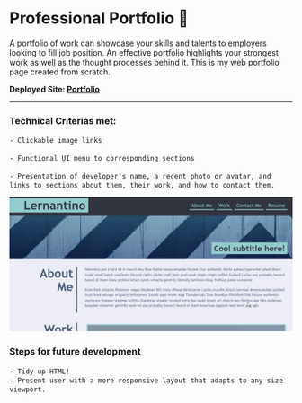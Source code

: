 # Professional Portfolio :bust_in_silhouette:

A portfolio of work can showcase your skills and talents to employers looking to fill job position. An effective portfolio highlights your strongest work as well as the thought processes behind it. This is my web portfolio page created from scratch.

**Deployed Site: [Portfolio](https://armandosjunior.github.io/Professional-Portfolio/)**

---

### **Technical Criterias met:**
```
- Clickable image links

- Functional UI menu to corresponding sections

- Presentation of developer's name, a recent photo or avatar, and links to sections about them, their work, and how to contact them.
```
![Image of Project](./images/hw.png)

### **Steps for future development**
```
- Tidy up HTML!
- Present user with a more responsive layout that adapts to any size viewport.
```
